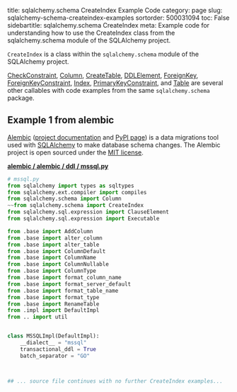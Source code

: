 title: sqlalchemy.schema CreateIndex Example Code
category: page
slug: sqlalchemy-schema-createindex-examples
sortorder: 500031094
toc: False
sidebartitle: sqlalchemy.schema CreateIndex
meta: Example code for understanding how to use the CreateIndex class from the sqlalchemy.schema module of the SQLAlchemy project.


`CreateIndex` is a class within the `sqlalchemy.schema` module of the SQLAlchemy project.

<a href="/sqlalchemy-schema-checkconstraint-examples.html">CheckConstraint</a>,
<a href="/sqlalchemy-schema-column-examples.html">Column</a>,
<a href="/sqlalchemy-schema-createtable-examples.html">CreateTable</a>,
<a href="/sqlalchemy-schema-ddlelement-examples.html">DDLElement</a>,
<a href="/sqlalchemy-schema-foreignkey-examples.html">ForeignKey</a>,
<a href="/sqlalchemy-schema-foreignkeyconstraint-examples.html">ForeignKeyConstraint</a>,
<a href="/sqlalchemy-schema-index-examples.html">Index</a>,
<a href="/sqlalchemy-schema-primarykeyconstraint-examples.html">PrimaryKeyConstraint</a>,
and <a href="/sqlalchemy-schema-table-examples.html">Table</a>
are several other callables with code examples from the same `sqlalchemy.schema` package.

## Example 1 from alembic
[Alembic](https://github.com/sqlalchemy/alembic)
([project documentation](https://alembic.sqlalchemy.org/) and
[PyPI page](https://pypi.org/project/alembic/))
is a data migrations tool used with [SQLAlchemy](/sqlalchemy.html) to make
database schema changes. The Alembic project is open sourced under the
[MIT license](https://github.com/sqlalchemy/alembic/blob/master/LICENSE).

[**alembic / alembic / ddl / mssql.py**](https://github.com/sqlalchemy/alembic/blob/master/alembic/ddl/mssql.py)

```python
# mssql.py
from sqlalchemy import types as sqltypes
from sqlalchemy.ext.compiler import compiles
from sqlalchemy.schema import Column
~~from sqlalchemy.schema import CreateIndex
from sqlalchemy.sql.expression import ClauseElement
from sqlalchemy.sql.expression import Executable

from .base import AddColumn
from .base import alter_column
from .base import alter_table
from .base import ColumnDefault
from .base import ColumnName
from .base import ColumnNullable
from .base import ColumnType
from .base import format_column_name
from .base import format_server_default
from .base import format_table_name
from .base import format_type
from .base import RenameTable
from .impl import DefaultImpl
from .. import util


class MSSQLImpl(DefaultImpl):
    __dialect__ = "mssql"
    transactional_ddl = True
    batch_separator = "GO"



## ... source file continues with no further CreateIndex examples...

```

